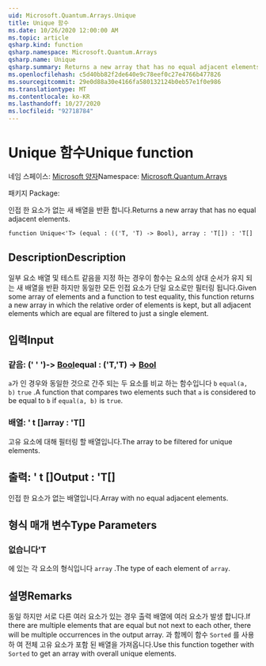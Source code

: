 ```yaml
---
uid: Microsoft.Quantum.Arrays.Unique
title: Unique 함수
ms.date: 10/26/2020 12:00:00 AM
ms.topic: article
qsharp.kind: function
qsharp.namespace: Microsoft.Quantum.Arrays
qsharp.name: Unique
qsharp.summary: Returns a new array that has no equal adjacent elements.
ms.openlocfilehash: c5d40bb82f2de640e9c78eef0c27e4766b477826
ms.sourcegitcommit: 29e0d88a30e4166fa580132124b0eb57e1f0e986
ms.translationtype: MT
ms.contentlocale: ko-KR
ms.lasthandoff: 10/27/2020
ms.locfileid: "92718784"
---
```

# <a name="unique-function"></a><span data-ttu-id="8cb00-102">Unique 함수</span><span class="sxs-lookup"><span data-stu-id="8cb00-102">Unique function</span></span>

<span data-ttu-id="8cb00-103">네임 스페이스: [Microsoft 양자](xref:Microsoft.Quantum.Arrays)</span><span class="sxs-lookup"><span data-stu-id="8cb00-103">Namespace: [Microsoft.Quantum.Arrays](xref:Microsoft.Quantum.Arrays)</span></span>

<span data-ttu-id="8cb00-104">패키지 [](https://nuget.org/packages/)</span><span class="sxs-lookup"><span data-stu-id="8cb00-104">Package: [](https://nuget.org/packages/)</span></span>


<span data-ttu-id="8cb00-105">인접 한 요소가 없는 새 배열을 반환 합니다.</span><span class="sxs-lookup"><span data-stu-id="8cb00-105">Returns a new array that has no equal adjacent elements.</span></span>

```qsharp
function Unique<'T> (equal : (('T, 'T) -> Bool), array : 'T[]) : 'T[]
```


## <a name="description"></a><span data-ttu-id="8cb00-106">Description</span><span class="sxs-lookup"><span data-stu-id="8cb00-106">Description</span></span>

<span data-ttu-id="8cb00-107">일부 요소 배열 및 테스트 같음을 지정 하는 경우이 함수는 요소의 상대 순서가 유지 되는 새 배열을 반환 하지만 동일한 모든 인접 요소가 단일 요소로만 필터링 됩니다.</span><span class="sxs-lookup"><span data-stu-id="8cb00-107">Given some array of elements and a function to test equality, this function returns a new array in which the relative order of elements is kept, but all adjacent elements which are equal are filtered to just a single element.</span></span>

## <a name="input"></a><span data-ttu-id="8cb00-108">입력</span><span class="sxs-lookup"><span data-stu-id="8cb00-108">Input</span></span>

### <a name="equal--tt---bool"></a><span data-ttu-id="8cb00-109">같음: (' ' ')-> [Bool](xref:microsoft.quantum.lang-ref.bool)</span><span class="sxs-lookup"><span data-stu-id="8cb00-109">equal : ('T,'T) -> [Bool](xref:microsoft.quantum.lang-ref.bool)</span></span>

<span data-ttu-id="8cb00-110">`a`가 인 경우와 동일한 것으로 간주 되는 두 요소를 비교 하는 함수입니다 `b` `equal(a, b)` `true` .</span><span class="sxs-lookup"><span data-stu-id="8cb00-110">A function that compares two elements such that `a` is considered to be equal to `b` if `equal(a, b)` is `true`.</span></span>


### <a name="array--t"></a><span data-ttu-id="8cb00-111">배열: ' t []</span><span class="sxs-lookup"><span data-stu-id="8cb00-111">array : 'T[]</span></span>

<span data-ttu-id="8cb00-112">고유 요소에 대해 필터링 할 배열입니다.</span><span class="sxs-lookup"><span data-stu-id="8cb00-112">The array to be filtered for unique elements.</span></span>



## <a name="output--t"></a><span data-ttu-id="8cb00-113">출력: ' t []</span><span class="sxs-lookup"><span data-stu-id="8cb00-113">Output : 'T[]</span></span>

<span data-ttu-id="8cb00-114">인접 한 요소가 없는 배열입니다.</span><span class="sxs-lookup"><span data-stu-id="8cb00-114">Array with no equal adjacent elements.</span></span>

## <a name="type-parameters"></a><span data-ttu-id="8cb00-115">형식 매개 변수</span><span class="sxs-lookup"><span data-stu-id="8cb00-115">Type Parameters</span></span>

### <a name="t"></a><span data-ttu-id="8cb00-116">없습니다</span><span class="sxs-lookup"><span data-stu-id="8cb00-116">'T</span></span>

<span data-ttu-id="8cb00-117">에 있는 각 요소의 형식입니다 `array` .</span><span class="sxs-lookup"><span data-stu-id="8cb00-117">The type of each element of `array`.</span></span>

## <a name="remarks"></a><span data-ttu-id="8cb00-118">설명</span><span class="sxs-lookup"><span data-stu-id="8cb00-118">Remarks</span></span>

<span data-ttu-id="8cb00-119">동일 하지만 서로 다른 여러 요소가 있는 경우 출력 배열에 여러 요소가 발생 합니다.</span><span class="sxs-lookup"><span data-stu-id="8cb00-119">If there are multiple elements that are equal but not next to each other, there will be multiple occurrences in the output array.</span></span>  <span data-ttu-id="8cb00-120">과 함께이 함수 `Sorted` 를 사용 하 여 전체 고유 요소가 포함 된 배열을 가져옵니다.</span><span class="sxs-lookup"><span data-stu-id="8cb00-120">Use this function together with `Sorted` to get an array with overall unique elements.</span></span>